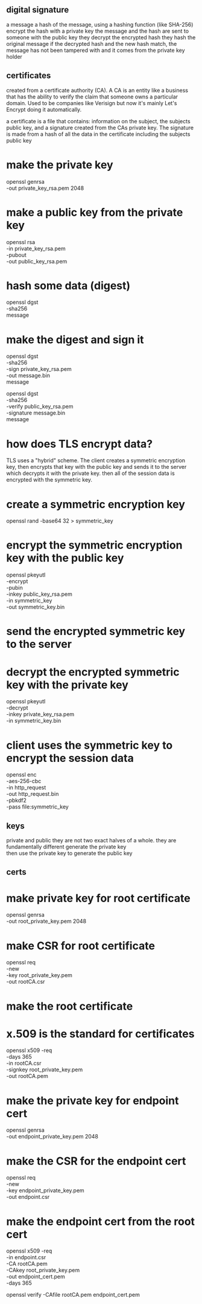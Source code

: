 digital signature
------------------
a message
a hash of the message, using a hashing function (like SHA-256)
encrypt the hash with a private key
the message and the hash are sent to someone with the public key
they decrypt the encrypted hash
they hash the original message
if the decrypted hash and the new hash match, the message has not been tampered with and it comes from the private key holder

certificates
------------------
created from a certificate authority (CA). A CA is an entity like a business that has the ability to verify the claim that someone owns a particular domain. Used to be companies like Verisign but now it's mainly Let's Encrypt doing it automatically.

a certificate is a file that contains: information on the subject, the subjects public key, and a signature created from the CAs private key. The signature is made from a hash of all the data in the certificate including the subjects public key

# make the private key
openssl genrsa \
-out private_key_rsa.pem 2048

# make a public key from the private key
openssl rsa \
-in private_key_rsa.pem \
-pubout \
-out public_key_rsa.pem

# hash some data (digest)
openssl dgst \
-sha256 \
message

# make the digest and sign it
openssl dgst \
-sha256 \
-sign private_key_rsa.pem \
-out message.bin \
message

openssl dgst \
-sha256 \
-verify public_key_rsa.pem \
-signature message.bin \
message

# how does TLS encrypt data?
TLS uses a "hybrid" scheme. The client creates a symmetric encryption key, then encrypts that key with the public key and sends it to the server which decrypts it with the private key. then all of the session data is encrypted with the symmetric key.

# create a symmetric encryption key
openssl rand -base64 32 > symmetric_key

# encrypt the symmetric encryption key with the public key
openssl pkeyutl \
-encrypt \
-pubin \
-inkey public_key_rsa.pem \
-in symmetric_key \
-out symmetric_key.bin

# send the encrypted symmetric key to the server

# decrypt the encrypted symmetric key with the private key
openssl pkeyutl \
-decrypt \
-inkey private_key_rsa.pem \
-in symmetric_key.bin

# client uses the symmetric key to encrypt the session data
openssl enc \
-aes-256-cbc \
-in http_request \
-out http_request.bin \
-pbkdf2 \
-pass file:symmetric_key






keys
-----
private and public
they are not two exact halves of a whole. they are fundamentally different
generate the private key  
then use the private key to generate the public key  

certs
---------

# make private key for root certificate
openssl genrsa \
-out root_private_key.pem 2048


# make CSR for root certificate
openssl req \
-new \
-key root_private_key.pem \
-out rootCA.csr

# make the root certificate
# x.509 is the standard for certificates
openssl x509 -req \
-days 365 \
-in rootCA.csr \
-signkey root_private_key.pem \
-out rootCA.pem

# make the private key for endpoint cert
openssl genrsa \
-out endpoint_private_key.pem 2048

# make the CSR for the endpoint cert
openssl req \
-new \
-key endpoint_private_key.pem \
-out endpoint.csr


# make the endpoint cert from the root cert
openssl x509 -req \
-in endpoint.csr \
-CA rootCA.pem \
-CAkey root_private_key.pem \
-out endpoint_cert.pem \
-days 365

openssl verify -CAfile rootCA.pem endpoint_cert.pem




